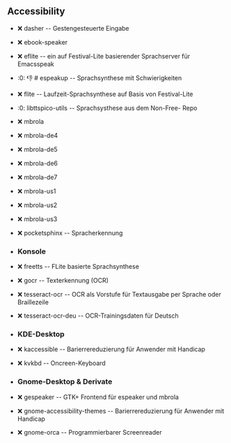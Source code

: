 ##  Accessibility

- :x:  dasher  -- Gestengesteuerte Eingabe
- :x:  ebook-speaker  
- :x:  eflite  -- ein auf Festival-Lite basierender Sprachserver für Emacsspeak
- :0: :-1:  # espeakup  -- Sprachsynthese mit Schwierigkeiten
- :x:  flite  -- Laufzeit-Sprachsynthese auf Basis von Festival-Lite
- :0:  libttspico-utils  -- Sprachsysthese aus dem Non-Free- Repo
- :x:  mbrola  
- :x:  mbrola-de4  
- :x:  mbrola-de5  
- :x:  mbrola-de6  
- :x:  mbrola-de7  
- :x:  mbrola-us1  
- :x:  mbrola-us2  
- :x:  mbrola-us3  
- :x:  pocketsphinx  -- Spracherkennung


- ###  Konsole  

- :x:  freetts  -- FLite basierte Sprachsynthese
- :x:  gocr  -- Texterkennung (OCR)
- :x:  tesseract-ocr  -- OCR als Vorstufe für Textausgabe per Sprache oder Braillezeile
- :x:  tesseract-ocr-deu  -- OCR-Trainingsdaten für Deutsch


- ###  KDE-Desktop  

- :x:  kaccessible	 -- Barierrereduzierung für Anwender mit Handicap
- :x:  kvkbd  -- Oncreen-Keyboard


- ###  Gnome-Desktop & Derivate  

- :x:  gespeaker  -- GTK+ Frontend für espeaker und mbrola
- :x:  gnome-accessibility-themes  -- Barierrereduzierung für Anwender mit Handicap
- :x:  gnome-orca  -- Programmierbarer Screenreader
